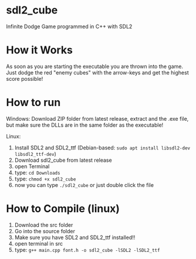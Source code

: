 # sdl2_cube
Infinite Dodge Game programmed in C++ with SDL2

# How it Works
As soon as you are starting the executable you are thrown into the game. Just dodge the red "enemy cubes" with the arrow-keys and get the highest score possible!

# How to run
Windows:
Download ZIP folder from latest release, extract and the .exe file, but make sure the DLLs are in the same folder as the executable!

Linux:
1. Install SDL2 and SDL2_ttf (Debian-based: `sudo apt install libsdl2-dev libsdl2_ttf-dev`)
2. Download sdl2_cube from latest release
3. open Terminal
4. type: `cd Downloads`
5. type: `chmod +x sdl2_cube`
6. now you can type `./sdl2_cube` or just double click the file

# How to Compile (linux)
1. Download the src folder
2. Go into the source folder
3. Make sure you have SDL2 and SDL2_ttf installed!!
4. open terminal in src
5. type: `g++ main.cpp font.h -o sdl2_cube -lSDL2 -lSDL2_ttf`

